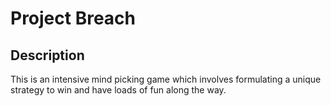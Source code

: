 Project Breach
=============

## Description
This is an intensive mind picking game which involves formulating a unique strategy to win and have loads of fun along the way.
